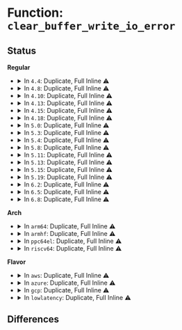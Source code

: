 # Function: <code>clear_buffer_write_io_error</code>

## Status
<b>Regular</b>
<ul>
<li>
<details>
<summary>In <code>4.4</code>: Duplicate, Full Inline ⚠️</summary>

**Collision:** Static Duplication

**Inline:** Full

**Transformation:** False

**Instances:**

```
In fs/buffer.c (ffffffff81244b26)
Location: include/linux/buffer_head.h:128
Inline: True
Inline callers:
  - fs/buffer.c:submit_bh_wbc
```
```
In fs/ext4/super.c (ffffffff812b8151)
Location: include/linux/buffer_head.h:128
Inline: True
Inline callers:
  - fs/ext4/super.c:ext4_commit_super
  - fs/ext4/super.c:ext4_commit_super
```
```
In fs/jbd2/journal.c (ffffffff812f1a67)
Location: include/linux/buffer_head.h:128
Inline: True
Inline callers:
  - fs/jbd2/journal.c:jbd2_write_superblock
  - fs/jbd2/journal.c:jbd2_write_superblock
```
</details>
</li>
<li>
<details>
<summary>In <code>4.8</code>: Duplicate, Full Inline ⚠️</summary>

**Collision:** Static Duplication

**Inline:** Full

**Transformation:** False

**Instances:**

```
In fs/buffer.c (ffffffff8126d09c)
Location: include/linux/buffer_head.h:128
Inline: True
Inline callers:
  - fs/buffer.c:submit_bh_wbc
```
```
In fs/ext4/super.c (ffffffff812e6e55)
Location: include/linux/buffer_head.h:128
Inline: True
Inline callers:
  - fs/ext4/super.c:ext4_commit_super
  - fs/ext4/super.c:ext4_commit_super
```
```
In fs/jbd2/journal.c (ffffffff8131f2f9)
Location: include/linux/buffer_head.h:128
Inline: True
Inline callers:
  - fs/jbd2/journal.c:jbd2_write_superblock
  - fs/jbd2/journal.c:jbd2_write_superblock
```
</details>
</li>
<li>
<details>
<summary>In <code>4.10</code>: Duplicate, Full Inline ⚠️</summary>

**Collision:** Static Duplication

**Inline:** Full

**Transformation:** False

**Instances:**

```
In fs/buffer.c (ffffffff81280313)
Location: include/linux/buffer_head.h:128
Inline: True
Inline callers:
  - fs/buffer.c:submit_bh_wbc
```
```
In fs/ext4/super.c (ffffffff812fc9d3)
Location: include/linux/buffer_head.h:128
Inline: True
Inline callers:
  - fs/ext4/super.c:ext4_commit_super
  - fs/ext4/super.c:ext4_commit_super
```
```
In fs/jbd2/journal.c (ffffffff8133537b)
Location: include/linux/buffer_head.h:128
Inline: True
Inline callers:
  - fs/jbd2/journal.c:jbd2_write_superblock
  - fs/jbd2/journal.c:jbd2_write_superblock
```
</details>
</li>
<li>
<details>
<summary>In <code>4.13</code>: Duplicate, Full Inline ⚠️</summary>

**Collision:** Static Duplication

**Inline:** Full

**Transformation:** False

**Instances:**

```
In fs/buffer.c (ffffffff8128dbf3)
Location: include/linux/buffer_head.h:128
Inline: True
Inline callers:
  - fs/buffer.c:submit_bh_wbc
```
```
In fs/ext4/super.c (ffffffff8133163c)
Location: include/linux/buffer_head.h:128
Inline: True
Inline callers:
  - fs/ext4/super.c:ext4_commit_super
  - fs/ext4/super.c:ext4_commit_super
```
```
In fs/jbd2/journal.c (ffffffff8134a0ff)
Location: include/linux/buffer_head.h:128
Inline: True
Inline callers:
  - fs/jbd2/journal.c:jbd2_write_superblock
  - fs/jbd2/journal.c:jbd2_write_superblock
```
</details>
</li>
<li>
<details>
<summary>In <code>4.15</code>: Duplicate, Full Inline ⚠️</summary>

**Collision:** Static Duplication

**Inline:** Full

**Transformation:** False

**Instances:**

```
In fs/buffer.c (ffffffff812b07e1)
Location: include/linux/buffer_head.h:129
Inline: True
Inline callers:
  - fs/buffer.c:submit_bh_wbc
```
```
In fs/ext4/super.c (ffffffff81355aed)
Location: include/linux/buffer_head.h:129
Inline: True
Inline callers:
  - fs/ext4/super.c:ext4_commit_super
  - fs/ext4/super.c:ext4_commit_super
```
```
In fs/jbd2/journal.c (ffffffff8136e752)
Location: include/linux/buffer_head.h:129
Inline: True
Inline callers:
  - fs/jbd2/journal.c:jbd2_write_superblock
  - fs/jbd2/journal.c:jbd2_write_superblock
```
</details>
</li>
<li>
<details>
<summary>In <code>4.18</code>: Duplicate, Full Inline ⚠️</summary>

**Collision:** Static Duplication

**Inline:** Full

**Transformation:** False

**Instances:**

```
In fs/buffer.c (ffffffff812d85d2)
Location: include/linux/buffer_head.h:132
Inline: True
Inline callers:
  - fs/buffer.c:submit_bh_wbc
```
```
In fs/ext4/super.c (ffffffff81383eb4)
Location: include/linux/buffer_head.h:132
Inline: True
Inline callers:
  - fs/ext4/super.c:ext4_commit_super
  - fs/ext4/super.c:ext4_commit_super
```
```
In fs/jbd2/journal.c (ffffffff8139cda3)
Location: include/linux/buffer_head.h:132
Inline: True
Inline callers:
  - fs/jbd2/journal.c:jbd2_write_superblock
  - fs/jbd2/journal.c:jbd2_write_superblock
```
</details>
</li>
<li>
<details>
<summary>In <code>5.0</code>: Duplicate, Full Inline ⚠️</summary>

**Collision:** Static Duplication

**Inline:** Full

**Transformation:** False

**Instances:**

```
In fs/buffer.c (ffffffff812edaa6)
Location: include/linux/buffer_head.h:132
Inline: True
Inline callers:
  - fs/buffer.c:submit_bh_wbc
```
```
In fs/ext4/super.c (ffffffff8139c97d)
Location: include/linux/buffer_head.h:132
Inline: True
Inline callers:
  - fs/ext4/super.c:ext4_commit_super
  - fs/ext4/super.c:ext4_commit_super
```
```
In fs/jbd2/journal.c (ffffffff813b5b13)
Location: include/linux/buffer_head.h:132
Inline: True
Inline callers:
  - fs/jbd2/journal.c:jbd2_write_superblock
  - fs/jbd2/journal.c:jbd2_write_superblock
```
</details>
</li>
<li>
<details>
<summary>In <code>5.3</code>: Duplicate, Full Inline ⚠️</summary>

**Collision:** Static Duplication

**Inline:** Full

**Transformation:** False

**Instances:**

```
In fs/buffer.c (ffffffff8130f276)
Location: include/linux/buffer_head.h:132
Inline: True
Inline callers:
  - fs/buffer.c:submit_bh_wbc
```
```
In fs/ext4/super.c (ffffffff813c6bd5)
Location: include/linux/buffer_head.h:132
Inline: True
Inline callers:
  - fs/ext4/super.c:ext4_commit_super
  - fs/ext4/super.c:ext4_commit_super
```
```
In fs/jbd2/journal.c (ffffffff813e01ff)
Location: include/linux/buffer_head.h:132
Inline: True
Inline callers:
  - fs/jbd2/journal.c:jbd2_write_superblock
  - fs/jbd2/journal.c:jbd2_write_superblock
```
</details>
</li>
<li>
<details>
<summary>In <code>5.4</code>: Duplicate, Full Inline ⚠️</summary>

**Collision:** Static Duplication

**Inline:** Full

**Transformation:** False

**Instances:**

```
In fs/buffer.c (ffffffff813221d3)
Location: include/linux/buffer_head.h:132
Inline: True
Inline callers:
  - fs/buffer.c:submit_bh_wbc
```
```
In fs/ext4/super.c (ffffffff813dff95)
Location: include/linux/buffer_head.h:132
Inline: True
Inline callers:
  - fs/ext4/super.c:ext4_commit_super
  - fs/ext4/super.c:ext4_commit_super
```
```
In fs/jbd2/journal.c (ffffffff813fa23f)
Location: include/linux/buffer_head.h:132
Inline: True
Inline callers:
  - fs/jbd2/journal.c:jbd2_write_superblock
  - fs/jbd2/journal.c:jbd2_write_superblock
```
</details>
</li>
<li>
<details>
<summary>In <code>5.8</code>: Duplicate, Full Inline ⚠️</summary>

**Collision:** Static Duplication

**Inline:** Full

**Transformation:** False

**Instances:**

```
In fs/buffer.c (ffffffff81359806)
Location: include/linux/buffer_head.h:132
Inline: True
Inline callers:
  - fs/buffer.c:submit_bh_wbc
```
```
In fs/ext4/super.c (ffffffff8142c847)
Location: include/linux/buffer_head.h:132
Inline: True
Inline callers:
  - fs/ext4/super.c:ext4_commit_super
  - fs/ext4/super.c:ext4_commit_super
```
```
In fs/jbd2/journal.c (ffffffff81447808)
Location: include/linux/buffer_head.h:132
Inline: True
Inline callers:
  - fs/jbd2/journal.c:jbd2_write_superblock
  - fs/jbd2/journal.c:jbd2_write_superblock
```
</details>
</li>
<li>
<details>
<summary>In <code>5.11</code>: Duplicate, Full Inline ⚠️</summary>

**Collision:** Static Duplication

**Inline:** Full

**Transformation:** False

**Instances:**

```
In fs/buffer.c (ffffffff81367599)
Location: include/linux/buffer_head.h:132
Inline: True
Inline callers:
  - fs/buffer.c:submit_bh_wbc
```
```
In fs/ext4/super.c (ffffffff81445561)
Location: include/linux/buffer_head.h:132
Inline: True
Inline callers:
  - fs/ext4/super.c:ext4_commit_super
  - fs/ext4/super.c:ext4_commit_super
```
```
In fs/jbd2/journal.c (ffffffff8146418b)
Location: include/linux/buffer_head.h:132
Inline: True
Inline callers:
  - fs/jbd2/journal.c:jbd2_write_superblock
  - fs/jbd2/journal.c:jbd2_write_superblock
```
</details>
</li>
<li>
<details>
<summary>In <code>5.13</code>: Duplicate, Full Inline ⚠️</summary>

**Collision:** Static Duplication

**Inline:** Full

**Transformation:** False

**Instances:**

```
In fs/buffer.c (ffffffff8136dfce)
Location: include/linux/buffer_head.h:132
Inline: True
Inline callers:
  - fs/buffer.c:submit_bh_wbc
```
```
In fs/ext4/super.c (ffffffff8144aeb8)
Location: include/linux/buffer_head.h:132
Inline: True
Inline callers:
  - fs/ext4/super.c:ext4_commit_super
  - fs/ext4/super.c:ext4_commit_super
  - fs/ext4/super.c:flush_stashed_error_work
```
```
In fs/jbd2/journal.c (ffffffff8146983b)
Location: include/linux/buffer_head.h:132
Inline: True
Inline callers:
  - fs/jbd2/journal.c:jbd2_write_superblock
  - fs/jbd2/journal.c:jbd2_write_superblock
```
</details>
</li>
<li>
<details>
<summary>In <code>5.15</code>: Duplicate, Full Inline ⚠️</summary>

**Collision:** Static Duplication

**Inline:** Full

**Transformation:** False

**Instances:**

```
In fs/buffer.c (ffffffff813bccce)
Location: include/linux/buffer_head.h:132
Inline: True
Inline callers:
  - fs/buffer.c:submit_bh_wbc
```
```
In fs/ext4/super.c (ffffffff8149edc8)
Location: include/linux/buffer_head.h:132
Inline: True
Inline callers:
  - fs/ext4/super.c:ext4_commit_super
  - fs/ext4/super.c:ext4_commit_super
  - fs/ext4/super.c:flush_stashed_error_work
```
```
In fs/jbd2/journal.c (ffffffff814bfcdb)
Location: include/linux/buffer_head.h:132
Inline: True
Inline callers:
  - fs/jbd2/journal.c:jbd2_write_superblock
  - fs/jbd2/journal.c:jbd2_write_superblock
```
</details>
</li>
<li>
<details>
<summary>In <code>5.19</code>: Duplicate, Full Inline ⚠️</summary>

**Collision:** Static Duplication

**Inline:** Full

**Transformation:** False

**Instances:**

```
In fs/buffer.c (ffffffff8144308c)
Location: include/linux/buffer_head.h:131
Inline: True
Inline callers:
  - fs/buffer.c:submit_bh_wbc
```
```
In fs/ext4/ioctl.c (ffffffff814ed539)
Location: include/linux/buffer_head.h:131
Inline: True
Inline callers:
  - fs/ext4/ioctl.c:ext4_update_primary_sb
```
```
In fs/ext4/super.c (ffffffff81525573)
Location: include/linux/buffer_head.h:131
Inline: True
Inline callers:
  - fs/ext4/super.c:ext4_commit_super
  - fs/ext4/super.c:ext4_commit_super
  - fs/ext4/super.c:flush_stashed_error_work
```
```
In fs/jbd2/journal.c (ffffffff8154a497)
Location: include/linux/buffer_head.h:131
Inline: True
Inline callers:
  - fs/jbd2/journal.c:jbd2_write_superblock
  - fs/jbd2/journal.c:jbd2_write_superblock
```
</details>
</li>
<li>
<details>
<summary>In <code>6.2</code>: Duplicate, Full Inline ⚠️</summary>

**Collision:** Static Duplication

**Inline:** Full

**Transformation:** False

**Instances:**

```
In fs/buffer.c (ffffffff814d234b)
Location: include/linux/buffer_head.h:132
Inline: True
Inline callers:
  - fs/buffer.c:submit_bh_wbc
```
```
In fs/ext4/ioctl.c (ffffffff81587346)
Location: include/linux/buffer_head.h:132
Inline: True
Inline callers:
  - fs/ext4/ioctl.c:ext4_update_primary_sb
```
```
In fs/ext4/super.c (ffffffff815c2bcc)
Location: include/linux/buffer_head.h:132
Inline: True
Inline callers:
  - fs/ext4/super.c:ext4_commit_super
  - fs/ext4/super.c:ext4_commit_super
  - fs/ext4/super.c:flush_stashed_error_work
```
```
In fs/jbd2/journal.c (ffffffff815e9dc0)
Location: include/linux/buffer_head.h:132
Inline: True
Inline callers:
  - fs/jbd2/journal.c:jbd2_write_superblock
  - fs/jbd2/journal.c:jbd2_write_superblock
```
</details>
</li>
<li>
<details>
<summary>In <code>6.5</code>: Duplicate, Full Inline ⚠️</summary>

**Collision:** Static Duplication

**Inline:** Full

**Transformation:** False

**Instances:**

```
In fs/buffer.c (ffffffff81508c0c)
Location: include/linux/buffer_head.h:135
Inline: True
Inline callers:
  - fs/buffer.c:submit_bh_wbc
```
```
In fs/ext4/ioctl.c (ffffffff815bda06)
Location: include/linux/buffer_head.h:135
Inline: True
Inline callers:
  - fs/ext4/ioctl.c:ext4_update_primary_sb
```
```
In fs/ext4/super.c (ffffffff815fa32c)
Location: include/linux/buffer_head.h:135
Inline: True
Inline callers:
  - fs/ext4/super.c:ext4_commit_super
  - fs/ext4/super.c:ext4_commit_super
  - fs/ext4/super.c:flush_stashed_error_work
```
```
In fs/jbd2/journal.c (ffffffff81621bad)
Location: include/linux/buffer_head.h:135
Inline: True
Inline callers:
  - fs/jbd2/journal.c:jbd2_write_superblock
  - fs/jbd2/journal.c:jbd2_write_superblock
```
</details>
</li>
<li>
<details>
<summary>In <code>6.8</code>: Duplicate, Full Inline ⚠️</summary>

**Collision:** Static Duplication

**Inline:** Full

**Transformation:** False

**Instances:**

```
In fs/buffer.c (ffffffff8153daa2)
Location: include/linux/buffer_head.h:133
Inline: True
Inline callers:
  - fs/buffer.c:submit_bh_wbc
```
```
In fs/ext4/ioctl.c (ffffffff815f67c6)
Location: include/linux/buffer_head.h:133
Inline: True
Inline callers:
  - fs/ext4/ioctl.c:ext4_update_primary_sb
```
```
In fs/ext4/super.c (ffffffff81632f2c)
Location: include/linux/buffer_head.h:133
Inline: True
Inline callers:
  - fs/ext4/super.c:ext4_commit_super
  - fs/ext4/super.c:ext4_commit_super
  - fs/ext4/super.c:update_super_work
```
```
In fs/jbd2/journal.c (ffffffff8165a0d8)
Location: include/linux/buffer_head.h:133
Inline: True
Inline callers:
  - fs/jbd2/journal.c:jbd2_write_superblock
  - fs/jbd2/journal.c:jbd2_write_superblock
```
</details>
</li>
</ul>
<b>Arch</b>
<ul>
<li>
<details>
<summary>In <code>arm64</code>: Duplicate, Full Inline ⚠️</summary>

**Collision:** Static Duplication

**Inline:** Full

**Transformation:** False

**Instances:**

```
In fs/buffer.c (ffff8000103daf50)
Location: include/linux/buffer_head.h:132
Inline: True
Inline callers:
  - fs/buffer.c:submit_bh_wbc
```
```
In fs/ext4/super.c (ffff8000104b8fc8)
Location: include/linux/buffer_head.h:132
Inline: True
Inline callers:
  - fs/ext4/super.c:ext4_commit_super
  - fs/ext4/super.c:ext4_commit_super
```
```
In fs/jbd2/journal.c (ffff8000104d7084)
Location: include/linux/buffer_head.h:132
Inline: True
Inline callers:
  - fs/jbd2/journal.c:jbd2_write_superblock
  - fs/jbd2/journal.c:jbd2_write_superblock
```
</details>
</li>
<li>
<details>
<summary>In <code>armhf</code>: Duplicate, Full Inline ⚠️</summary>

**Collision:** Static Duplication

**Inline:** Full

**Transformation:** False

**Instances:**

```
In fs/buffer.c (c05b42ec)
Location: include/linux/buffer_head.h:132
Inline: True
Inline callers:
  - fs/buffer.c:submit_bh_wbc
```
```
In fs/ext4/super.c (c067c668)
Location: include/linux/buffer_head.h:132
Inline: True
Inline callers:
  - fs/ext4/super.c:ext4_commit_super
  - fs/ext4/super.c:ext4_commit_super
```
```
In fs/jbd2/journal.c (c0699204)
Location: include/linux/buffer_head.h:132
Inline: True
Inline callers:
  - fs/jbd2/journal.c:jbd2_write_superblock
  - fs/jbd2/journal.c:jbd2_write_superblock
```
</details>
</li>
<li>
<details>
<summary>In <code>ppc64el</code>: Duplicate, Full Inline ⚠️</summary>

**Collision:** Static Duplication

**Inline:** Full

**Transformation:** False

**Instances:**

```
In fs/buffer.c (c0000000004e01e0)
Location: include/linux/buffer_head.h:132
Inline: True
Inline callers:
  - fs/buffer.c:submit_bh_wbc
```
```
In fs/ext4/super.c (c0000000005ee158)
Location: include/linux/buffer_head.h:132
Inline: True
Inline callers:
  - fs/ext4/super.c:ext4_commit_super
  - fs/ext4/super.c:ext4_commit_super
```
```
In fs/jbd2/journal.c (c000000000611c58)
Location: include/linux/buffer_head.h:132
Inline: True
Inline callers:
  - fs/jbd2/journal.c:jbd2_write_superblock
  - fs/jbd2/journal.c:jbd2_write_superblock
```
</details>
</li>
<li>
<details>
<summary>In <code>riscv64</code>: Duplicate, Full Inline ⚠️</summary>

**Collision:** Static Duplication

**Inline:** Full

**Transformation:** False

**Instances:**

```
In fs/buffer.c (ffffffe000293918)
Location: include/linux/buffer_head.h:132
Inline: True
Inline callers:
  - fs/buffer.c:submit_bh_wbc
```
```
In fs/ext4/super.c (ffffffe0003358e0)
Location: include/linux/buffer_head.h:132
Inline: True
Inline callers:
  - fs/ext4/super.c:ext4_commit_super
  - fs/ext4/super.c:ext4_commit_super
```
```
In fs/jbd2/journal.c (ffffffe00034d000)
Location: include/linux/buffer_head.h:132
Inline: True
Inline callers:
  - fs/jbd2/journal.c:jbd2_write_superblock
  - fs/jbd2/journal.c:jbd2_write_superblock
```
</details>
</li>
</ul>
<b>Flavor</b>
<ul>
<li>
<details>
<summary>In <code>aws</code>: Duplicate, Full Inline ⚠️</summary>

**Collision:** Static Duplication

**Inline:** Full

**Transformation:** False

**Instances:**

```
In fs/buffer.c (ffffffff8131a7b3)
Location: include/linux/buffer_head.h:132
Inline: True
Inline callers:
  - fs/buffer.c:submit_bh_wbc
```
```
In fs/ext4/super.c (ffffffff813d8575)
Location: include/linux/buffer_head.h:132
Inline: True
Inline callers:
  - fs/ext4/super.c:ext4_commit_super
  - fs/ext4/super.c:ext4_commit_super
```
```
In fs/jbd2/journal.c (ffffffff813f281f)
Location: include/linux/buffer_head.h:132
Inline: True
Inline callers:
  - fs/jbd2/journal.c:jbd2_write_superblock
  - fs/jbd2/journal.c:jbd2_write_superblock
```
</details>
</li>
<li>
<details>
<summary>In <code>azure</code>: Duplicate, Full Inline ⚠️</summary>

**Collision:** Static Duplication

**Inline:** Full

**Transformation:** False

**Instances:**

```
In fs/buffer.c (ffffffff8130b353)
Location: include/linux/buffer_head.h:132
Inline: True
Inline callers:
  - fs/buffer.c:submit_bh_wbc
```
```
In fs/ext4/super.c (ffffffff813c8ff5)
Location: include/linux/buffer_head.h:132
Inline: True
Inline callers:
  - fs/ext4/super.c:ext4_commit_super
  - fs/ext4/super.c:ext4_commit_super
```
```
In fs/jbd2/journal.c (ffffffff813e329f)
Location: include/linux/buffer_head.h:132
Inline: True
Inline callers:
  - fs/jbd2/journal.c:jbd2_write_superblock
  - fs/jbd2/journal.c:jbd2_write_superblock
```
</details>
</li>
<li>
<details>
<summary>In <code>gcp</code>: Duplicate, Full Inline ⚠️</summary>

**Collision:** Static Duplication

**Inline:** Full

**Transformation:** False

**Instances:**

```
In fs/buffer.c (ffffffff81318283)
Location: include/linux/buffer_head.h:132
Inline: True
Inline callers:
  - fs/buffer.c:submit_bh_wbc
```
```
In fs/ext4/super.c (ffffffff813d5a05)
Location: include/linux/buffer_head.h:132
Inline: True
Inline callers:
  - fs/ext4/super.c:ext4_commit_super
  - fs/ext4/super.c:ext4_commit_super
```
```
In fs/jbd2/journal.c (ffffffff813efb9f)
Location: include/linux/buffer_head.h:132
Inline: True
Inline callers:
  - fs/jbd2/journal.c:jbd2_write_superblock
  - fs/jbd2/journal.c:jbd2_write_superblock
```
</details>
</li>
<li>
<details>
<summary>In <code>lowlatency</code>: Duplicate, Full Inline ⚠️</summary>

**Collision:** Static Duplication

**Inline:** Full

**Transformation:** False

**Instances:**

```
In fs/buffer.c (ffffffff81329ea3)
Location: include/linux/buffer_head.h:132
Inline: True
Inline callers:
  - fs/buffer.c:submit_bh_wbc
```
```
In fs/ext4/super.c (ffffffff813eac85)
Location: include/linux/buffer_head.h:132
Inline: True
Inline callers:
  - fs/ext4/super.c:ext4_commit_super
  - fs/ext4/super.c:ext4_commit_super
```
```
In fs/jbd2/journal.c (ffffffff814055c3)
Location: include/linux/buffer_head.h:132
Inline: True
Inline callers:
  - fs/jbd2/journal.c:jbd2_write_superblock
  - fs/jbd2/journal.c:jbd2_write_superblock
```
</details>
</li>
</ul>

## Differences
